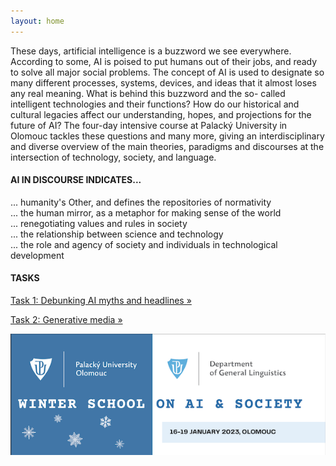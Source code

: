 ```yaml
---
layout: home
---
```


These days, artificial intelligence is a buzzword we see everywhere. According to some, AI is poised to put humans out of their jobs, and ready to solve all major social problems. The concept of AI is used to designate so many different processes, systems, devices, and ideas that it almost loses any real meaning. What is behind this buzzword and the so- called intelligent technologies and their functions? How do our historical and cultural legacies affect our understanding, hopes, and projections for the future of AI? The four-day intensive course at Palacký University in Olomouc tackles these questions and many more, giving an interdisciplinary and diverse overview of the main theories, paradigms and discourses at the intersection of technology, society, and language.

#### AI IN DISCOURSE INDICATES...
... humanity's Other, and defines the repositories of normativity<br/>
... the human mirror, as a metaphor for making sense of the world<br/>
... renegotiating values and rules in society<br/>
... the relationship between science and technology<br/>
... the role and agency of society and individuals in technological development<br/>

#### TASKS
[Task 1: Debunking AI myths and headlines »](task-debunking-myths)

[Task 2: Generative media »](task2)


![Winter school Olomouc](/assets/img/2023-ws-ai-olomouc.png)